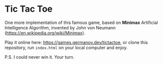 # Tic Tac Toe
One more implementation of this famous game, based on **Minimax** Artificial Intelligence Algorithm, invented by John von Neumann (https://en.wikipedia.org/wiki/Minimax).

Play it online here: https://games.germanov.dev/tictactoe, or clone this repository, run `index.html` on your local computer and enjoy.

P.S. I could never win it. Your turn.
